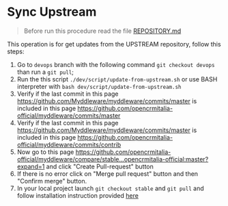 # Sync Upstream

> Before run this procedure read the file [REPOSITORY.md](REPOSITORY.md)

This operation is for get updates from the UPSTREAM repository, follow this steps:

1. Go to `devops` branch with the following command `git checkout devops` than run a `git pull`;
2. Run the this script `./dev/script/update-from-upstream.sh` or use BASH interpreter with `bash dev/script/update-from-upstream.sh`
3. Verify if the last commit in this page <https://github.com/Myddleware/myddleware/commits/master> is included in this page <https://github.com/opencrmitalia-official/myddleware/commits/master>
4. Verify if the last commit in this page <https://github.com/Myddleware/myddleware/commits/master> is included in this page <https://github.com/opencrmitalia-official/myddleware/commits/contrib>
5. Now go to this page <https://github.com/opencrmitalia-official/myddleware/compare/stable...opencrmitalia-official:master?expand=1> and click "Create Pull-request" button
6. If there is no error click on "Merge pull request" button and then "Confirm merge" button.
7. In your local project launch `git checkout stable` and `git pull` and follow installation instruction provided [here](DEBUG.md)
